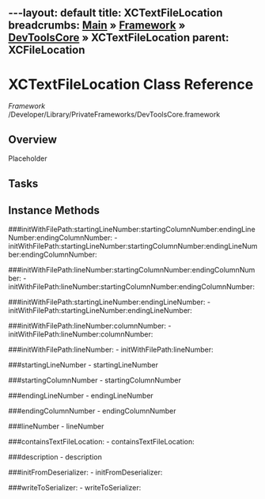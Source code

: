 ---layout: default
title: XCTextFileLocation
breadcrumbs: <a href="/index.html">Main</a> &raquo; <a href="/Frameworks.html">Framework</a> &raquo; <a href="/Frameworks/DevToolsCore.html">DevToolsCore</a> &raquo; XCTextFileLocation
parent: XCFileLocation 
---
# XCTextFileLocation Class Reference

*Framework* /Developer/Library/PrivateFrameworks/DevToolsCore.framework

## Overview

Placeholder

## Tasks

## Instance Methods

<a name="-initWithFilePath:startingLineNumber:startingColumnNumber:endingLineNumber:endingColumnNumber:"></a>
###initWithFilePath:startingLineNumber:startingColumnNumber:endingLineNumber:endingColumnNumber:
    - initWithFilePath:startingLineNumber:startingColumnNumber:endingLineNumber:endingColumnNumber:

<a name="-initWithFilePath:lineNumber:startingColumnNumber:endingColumnNumber:"></a>
###initWithFilePath:lineNumber:startingColumnNumber:endingColumnNumber:
    - initWithFilePath:lineNumber:startingColumnNumber:endingColumnNumber:

<a name="-initWithFilePath:startingLineNumber:endingLineNumber:"></a>
###initWithFilePath:startingLineNumber:endingLineNumber:
    - initWithFilePath:startingLineNumber:endingLineNumber:

<a name="-initWithFilePath:lineNumber:columnNumber:"></a>
###initWithFilePath:lineNumber:columnNumber:
    - initWithFilePath:lineNumber:columnNumber:

<a name="-initWithFilePath:lineNumber:"></a>
###initWithFilePath:lineNumber:
    - initWithFilePath:lineNumber:

<a name="-startingLineNumber"></a>
###startingLineNumber
    - startingLineNumber

<a name="-startingColumnNumber"></a>
###startingColumnNumber
    - startingColumnNumber

<a name="-endingLineNumber"></a>
###endingLineNumber
    - endingLineNumber

<a name="-endingColumnNumber"></a>
###endingColumnNumber
    - endingColumnNumber

<a name="-lineNumber"></a>
###lineNumber
    - lineNumber

<a name="-containsTextFileLocation:"></a>
###containsTextFileLocation:
    - containsTextFileLocation:

<a name="-description"></a>
###description
    - description

<a name="-initFromDeserializer:"></a>
###initFromDeserializer:
    - initFromDeserializer:

<a name="-writeToSerializer:"></a>
###writeToSerializer:
    - writeToSerializer:

